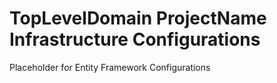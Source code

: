 # TopLevelDomain ProjectName Infrastructure Configurations

Placeholder for Entity Framework Configurations